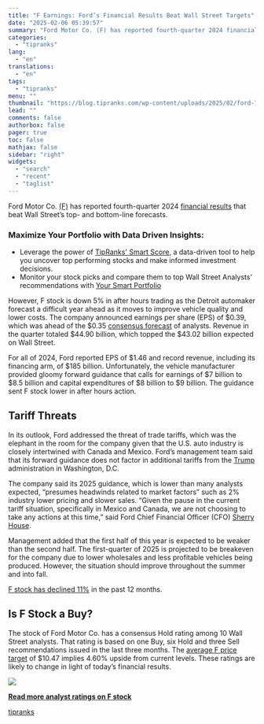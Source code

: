 ```yaml
---
title: "F Earnings: Ford’s Financial Results Beat Wall Street Targets"
date: "2025-02-06 05:39:57"
summary: "Ford Motor Co. (F) has reported fourth-quarter 2024 financial results that beat Wall Street’s top- and bottom-line forecasts. Maximize Your Portfolio with Data Driven Insights:Leverage the power of TipRanks' Smart Score, a data-driven tool to help you uncover top performing stocks and make informed investment decisions. Monitor your stock picks..."
categories:
  - "tipranks"
lang:
  - "en"
translations:
  - "en"
tags:
  - "tipranks"
menu: ""
thumbnail: "https://blog.tipranks.com/wp-content/uploads/2025/02/ford-750x406.jpg"
lead: ""
comments: false
authorbox: false
pager: true
toc: false
mathjax: false
sidebar: "right"
widgets:
  - "search"
  - "recent"
  - "taglist"
---
```


Ford Motor Co. [(F)](https://www.tipranks.com/stocks/f) has reported fourth-quarter 2024 [financial results](https://www.tipranks.com/news/the-fly/ford-reports-adjusted-q4-eps-39c-consensus-32c) that beat Wall Street’s top- and bottom-line forecasts.

### Maximize Your Portfolio with Data Driven Insights:

* Leverage the power of [TipRanks' Smart Score](https://www.tipranks.com/screener/top-smart-score-stocks), a data-driven tool to help you uncover top performing stocks and make informed investment decisions.
* Monitor your stock picks and compare them to top Wall Street Analysts' recommendations with  [Your Smart Portfolio](https://www.tipranks.com/smart-portfolio/holdings)

However, F stock is down 5% in after hours trading as the Detroit automaker forecast a difficult year ahead as it moves to improve vehicle quality and lower costs. The company announced earnings per share (EPS) of $0.39, which was ahead of the $0.35 [consensus forecast](https://www.tipranks.com/stocks/f/earnings) of analysts. Revenue in the quarter totaled $44.90 billion, which topped the $43.02 billion expected on Wall Street.

For all of 2024, Ford reported EPS of $1.46 and record revenue, including its financing arm, of $185 billion. Unfortunately, the vehicle manufacturer provided gloomy forward guidance that calls for earnings of $7 billion to $8.5 billion and capital expenditures of $8 billion to $9 billion. The guidance sent F stock lower in after hours action.

**Tariff Threats**
------------------

In its outlook, Ford addressed the threat of trade tariffs, which was the elephant in the room for the company given that the U.S. auto industry is closely intertwined with Canada and Mexico. Ford’s management team said that its forward guidance does not factor in additional tariffs from the [Trump](https://www.tipranks.com/stocks/djt) administration in Washington, D.C.

The company said its 2025 guidance, which is lower than many analysts expected, “presumes headwinds related to market factors” such as 2% industry lower pricing and slower sales. “Given the pause in the current tariff situation, specifically in Mexico and Canada, we are not choosing to take any actions at this time,” said Ford Chief Financial Officer (CFO) [Sherry House](https://www.tipranks.com/news/company-announcements/ford-appoints-new-cfo-amid-leadership-changes).

Management added that the first half of this year is expected to be weaker than the second half. The first-quarter of 2025 is projected to be breakeven for the company due to lower wholesales and less profitable vehicles being produced. However, the situation should improve throughout the summer and into fall.

[F stock has declined 11%](https://www.tipranks.com/stocks/f) in the past 12 months.

**Is F Stock a Buy?**
---------------------

The stock of Ford Motor Co. has a consensus Hold rating among 10 Wall Street analysts. That rating is based on one Buy, six Hold and three Sell recommendations issued in the last three months. The [average F price target](https://www.tipranks.com/stocks/f/forecast) of $10.47 implies 4.60% upside from current levels. These ratings are likely to change in light of today’s financial results.

[![](https://blog.tipranks.com/wp-content/uploads/2025/02/image-191-1024x847.png)](https://www.tipranks.com/stocks/f/forecast)

**[Read more analyst ratings on F stock](https://www.tipranks.com/stocks/f/forecast)**

[tipranks](https://tipranks.com/news/f-earnings-fords-financial-results-beat-wall-street-targets)
